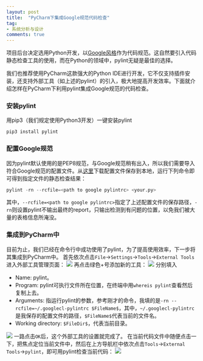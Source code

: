 ```yaml
---
layout: post
title:  "PyCharm下集成Google规范代码检查"
tag:
- 系统分析与设计
comments: true
---
```


项目后台决定选用Python开发，以[Google风格](http://zh-google-styleguide.readthedocs.io/en/latest/google-python-styleguide/python_style_rules/)作为代码规范。这自然要引入代码静态检查工具的使用，而在Python的领域中，pylint无疑是最佳的选择。

我们也推荐使用PyCharm这款强大的Python IDE进行开发，它不仅支持插件安装，还支持外部工具（如上述的pylint）的引入，极大地提高开发效率。下面就介绍怎样在PyCharm下利用pylint集成Google规范的代码检查。

### 安装pylint
用pip3（我们规定使用Python3开发）一键安装pylint
```python
pip3 install pylint
```

### 配置Google规范
因为pylint默认使用的是PEP8规范，与Google规范稍有出入，所以我们需要导入符合Google规范的配置文件。从[这里](https://gist.githubusercontent.com/rpunkfu/3cd6f8b8b23e27adedbd/raw/5138ece25240dde600a3ecf536f13efb243aa4ef/.pylintrc)下载配置文件保存到本地，运行下列命令即可得到指定文件的静态检查结果：
```python
pylint -rn --rcfile=<path to google pylintrc> <your.py>
```
其中，`--rcfile=<path to google pylintrc>`指定了上述配置文件的保存路径，`-rn`则设置pylint不输出最终的report，只输出检测到有问题的位置，以免我们被大量的表格信息所淹没。

### 集成到PyCharm中
目前为止，我们已经在命令行中成功使用了pylint，为了提高使用效率，下一步将其集成到PyCharm中。
首先依次点击`File`->`Settings`->`Tools`->`External Tools`进入外部工具管理页面：
![](https://controny.github.io/assets/images/posts/20180415120858.png)
再点击绿色+号添加新的工具：
![](https://controny.github.io/assets/images/posts/20180415121144.png)
分别填入

- Name: pylint。
- Program: pylint可执行文件所在位置，在终端中用`whereis pylint`查看然后复制上去。
- Arguments: 指运行pylint的参数，参考刚才的命令，我填的是`-rn --rcfile=~/.googlecl-pylintrc $FileName$`，其中，`~/.googlecl-pylintrc`是我保存的配置文件的路径，`$FileName$`代表当前的文件名。
- Working directory: `$FileDir$`，代表当前目录。

![](https://controny.github.io/assets/images/posts/20180415121527.png)
一路点击`OK`后，这个外部工具的设置就完成了。
在当前代码文件中随便点击一下，把焦点定位当前文件中，然后在上方导航栏中依次点击`Tools`->`External Tools`->`pylint`，即可用pylint检查当前代码：
![](https://controny.github.io/assets/images/posts/20180415143241.png)

